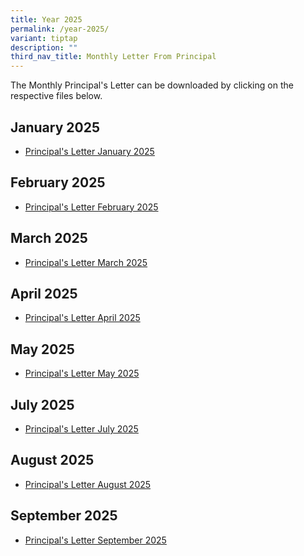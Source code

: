 ```yaml
---
title: Year 2025
permalink: /year-2025/
variant: tiptap
description: ""
third_nav_title: Monthly Letter From Principal
---
```

<p>The Monthly Principal's Letter can be downloaded by clicking on the respective
files below.</p>
<p></p>
<h2>January 2025</h2>
<ul data-tight="true" class="tight">
<li>
<p><a href="/files/Principal_s_Letter_Jan_2025.pdf" rel="noopener nofollow" target="_blank">Principal's Letter January 2025</a>
</p>
</li>
</ul>
<p></p>
<h2>February 2025</h2>
<ul data-tight="true" class="tight">
<li>
<p><a href="/files/Principal_s_Letter_Feb_2025.pdf" rel="noopener noreferrer nofollow" target="_blank">Principal's Letter February 2025</a>
</p>
</li>
</ul>
<h2>March 2025</h2>
<ul data-tight="true" class="tight">
<li>
<p><a href="/files/Principal_s_Letter_Mar_2025.pdf" rel="noopener nofollow" target="_blank">Principal's Letter March 2025</a>
</p>
</li>
</ul>
<h2>April 2025</h2>
<ul data-tight="true" class="tight">
<li>
<p><a href="/files/Principal_s_Letter_April_2025.pdf" rel="noopener nofollow" target="_blank">Principal's Letter April 2025</a>
</p>
</li>
</ul>
<h2>May 2025</h2>
<ul data-tight="true" class="tight">
<li>
<p><a href="/files/Principal_s_Letter_May_2025.pdf" rel="noopener nofollow" target="_blank">Principal's Letter May 2025</a>
</p>
</li>
</ul>
<h2>July 2025</h2>
<ul data-tight="true" class="tight">
<li>
<p><a href="/files/Principal_s_Letter_July_final.pdf" rel="noopener nofollow" target="_blank">Principal's Letter July 2025</a>
</p>
</li>
</ul>
<h2>August 2025</h2>
<ul data-tight="true" class="tight">
<li>
<p><a href="/files/Principal_s_Letter_August_final.pdf" rel="noopener nofollow" target="_blank">Principal's Letter August 2025</a>
</p>
</li>
</ul>
<h2>September 2025</h2>
<ul data-tight="true" class="tight">
<li>
<p><a href="/files/Principal_s_Letter_August_final.pdf" rel="noopener nofollow" target="_blank">Principal's Letter September 2025</a>
</p>
</li>
</ul>
<p></p>